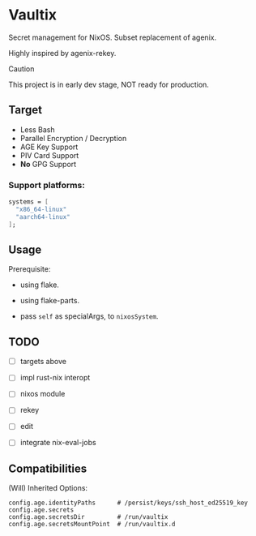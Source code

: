# Vaultix

Secret management for NixOS. Subset replacement of agenix.

Highly inspired by agenix-rekey.

> [!CAUTION]
> This project is in early dev stage, NOT ready for production.

## Target

+ Less Bash
+ Parallel Encryption / Decryption
+ AGE Key Support
+ PIV Card Support
+ **No** GPG Support

### Support platforms:

```nix
systems = [
  "x86_64-linux"
  "aarch64-linux"
];
```

## Usage

Prerequisite:

+ using flake.

+ using flake-parts.

+ pass `self` as specialArgs, to `nixosSystem`.


## TODO

- [ ] targets above
- [ ] impl rust-nix interopt
- [ ] nixos module
- [ ] rekey
- [ ] edit
- [ ] integrate nix-eval-jobs


## Compatibilities

(Will) Inherited Options:

```
config.age.identityPaths      # /persist/keys/ssh_host_ed25519_key
config.age.secrets
config.age.secretsDir         # /run/vaultix
config.age.secretsMountPoint  # /run/vaultix.d
```
